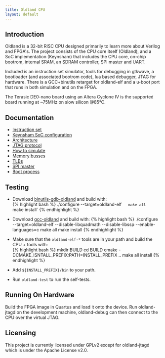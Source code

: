 ```yaml
---
title: Oldland CPU
layout: default
---
```


Introduction
------------

Oldland is a 32-bit RISC CPU designed primarily to learn more about Verilog
and FPGA's.  The project consists of the CPU core itself (Oldland), and
a SoC implementation (Keynsham) that includes the CPU core, on-chip bootrom,
internal SRAM, an SDRAM controller, SPI master and UART.

Included is an instruction set simulator, tools for debugging in gtkwave, a
bootloader (and associated bootrom code), lua based debugger, JTAG for
hardware.  There is a GCC+binutils retarget for oldland-elf and a u-boot port
that runs in both simulation and on the FPGA.

The Terasic DE0-nano board using an Altera Cyclone IV is the supported board
running at ~75MHz on slow silicon @85°C.

Documentation
-------------

- [Instruction set](instructions.html)
- [Keynsham SoC configuration](keynsham.html)
- [Architecture](docs/design.html)
- [JTAG protocol](docs/jtag.html)
- [How to simulate](docs/simulating.html)
- [Memory busses](docs/memory.html)
- [TLBs](docs/tlb.html)
- [SPI master](docs/spimaster.html)
- [Boot process](docs/booting.html)

Testing
-------

   - Download [binutils-gdb-oldland](https://github.com/jamieiles/binutils-gdb-oldland") and build with:  
{% highlight bash %}
./configure --target=oldland-elf`  
make all`  
make install`
{% endhighlight %}

   - Download [gcc-oldland](https://github.com/jamieiles/gcc-oldland) and build with:
{% highlight bash %}
./configure --target=oldland-elf --disable-libquadmath --disable-libssp --enable-languages=c
make all
make install
{% endhighlight %}

   - Make sure that the `oldland-elf-*` tools are in your path and build the CPU + tools with:  
{% highlight bash %}
mkdir BUILD
cd BUILD
cmake -DCMAKE_ISNTALL_PREFIX:PATH=INSTALL_PREFIX ..
make all install
{% endhighlight %}

   - Add `${INSTALL_PREFIX}/bin` to your path.

   - Run `oldland-test` to run the self-tests.

Running On Hardware
-------------------

Build the FPGA image in Quartus and load it onto the device.  Run
oldland-jtagd on the development machine, oldland-debug can then connect to
the CPU over the virtual JTAG.

Licensing
---------

This project is currently licensed under GPLv2 except for oldland-jtagd which
is under the Apache License v2.0.
